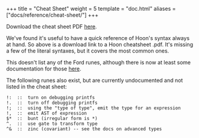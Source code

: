 +++
title = "Cheat Sheet"
weight = 5
template = "doc.html"
aliases = ["docs/reference/cheat-sheet/"]
+++

Download the cheat sheet PDF [here](https://storage.googleapis.com/media.urbit.org/docs/hoon-cheat-sheet--2017-12-12.pdf).

We've found it's useful to have a quick reference of Hoon's syntax always at
hand. So above is a download link to a Hoon cheatsheet .pdf. It's missing a
few of the literal syntaxes, but it covers the most common ones.

This doesn't list any of the Ford runes, although there is now at least
some documentation for those [here](@/docs/tutorials/arvo/ford.md).

The following runes also exist, but are currently undocumented and not listed in
the cheat sheet:

```
!:  ::  turn on debugging printfs
!.  ::  turn off debugging printfs
!;  ::  using the "type of type", emit the type for an expression
!,  ::  emit AST of expression
$*  ::  bunt (irregular form is *)
^.  ::  use gate to transform type
^&  ::  zinc (covariant) -- see the docs on advanced types
```
